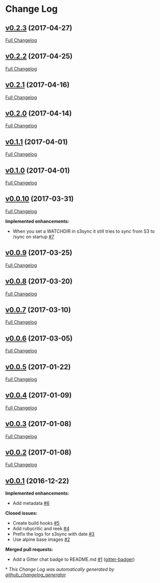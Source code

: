 # Change Log

## [v0.2.3](https://github.com/vladgh/docker_base_images/tree/v0.2.3) (2017-04-27)
[Full Changelog](https://github.com/vladgh/docker_base_images/compare/v0.2.2...v0.2.3)

## [v0.2.2](https://github.com/vladgh/docker_base_images/tree/v0.2.2) (2017-04-25)
[Full Changelog](https://github.com/vladgh/docker_base_images/compare/v0.2.1...v0.2.2)

## [v0.2.1](https://github.com/vladgh/docker_base_images/tree/v0.2.1) (2017-04-16)
[Full Changelog](https://github.com/vladgh/docker_base_images/compare/v0.2.0...v0.2.1)

## [v0.2.0](https://github.com/vladgh/docker_base_images/tree/v0.2.0) (2017-04-14)
[Full Changelog](https://github.com/vladgh/docker_base_images/compare/v0.1.1...v0.2.0)

## [v0.1.1](https://github.com/vladgh/docker_base_images/tree/v0.1.1) (2017-04-01)
[Full Changelog](https://github.com/vladgh/docker_base_images/compare/v0.1.0...v0.1.1)

## [v0.1.0](https://github.com/vladgh/docker_base_images/tree/v0.1.0) (2017-04-01)
[Full Changelog](https://github.com/vladgh/docker_base_images/compare/v0.0.10...v0.1.0)

## [v0.0.10](https://github.com/vladgh/docker_base_images/tree/v0.0.10) (2017-03-31)
[Full Changelog](https://github.com/vladgh/docker_base_images/compare/v0.0.9...v0.0.10)

**Implemented enhancements:**

- When you set a WATCHDIR in s3sync it still tries to sync from S3 to /sync on startup [\#7](https://github.com/vladgh/docker_base_images/issues/7)

## [v0.0.9](https://github.com/vladgh/docker_base_images/tree/v0.0.9) (2017-03-25)
[Full Changelog](https://github.com/vladgh/docker_base_images/compare/v0.0.8...v0.0.9)

## [v0.0.8](https://github.com/vladgh/docker_base_images/tree/v0.0.8) (2017-03-20)
[Full Changelog](https://github.com/vladgh/docker_base_images/compare/v0.0.7...v0.0.8)

## [v0.0.7](https://github.com/vladgh/docker_base_images/tree/v0.0.7) (2017-03-10)
[Full Changelog](https://github.com/vladgh/docker_base_images/compare/v0.0.6...v0.0.7)

## [v0.0.6](https://github.com/vladgh/docker_base_images/tree/v0.0.6) (2017-03-05)
[Full Changelog](https://github.com/vladgh/docker_base_images/compare/v0.0.5...v0.0.6)

## [v0.0.5](https://github.com/vladgh/docker_base_images/tree/v0.0.5) (2017-01-22)
[Full Changelog](https://github.com/vladgh/docker_base_images/compare/v0.0.4...v0.0.5)

## [v0.0.4](https://github.com/vladgh/docker_base_images/tree/v0.0.4) (2017-01-09)
[Full Changelog](https://github.com/vladgh/docker_base_images/compare/v0.0.3...v0.0.4)

## [v0.0.3](https://github.com/vladgh/docker_base_images/tree/v0.0.3) (2017-01-08)
[Full Changelog](https://github.com/vladgh/docker_base_images/compare/v0.0.2...v0.0.3)

## [v0.0.2](https://github.com/vladgh/docker_base_images/tree/v0.0.2) (2017-01-08)
[Full Changelog](https://github.com/vladgh/docker_base_images/compare/v0.0.1...v0.0.2)

## [v0.0.1](https://github.com/vladgh/docker_base_images/tree/v0.0.1) (2016-12-22)
**Implemented enhancements:**

- Add metadata [\#6](https://github.com/vladgh/docker_base_images/issues/6)

**Closed issues:**

- Create build hooks [\#5](https://github.com/vladgh/docker_base_images/issues/5)
- Add rubycritic and reek [\#4](https://github.com/vladgh/docker_base_images/issues/4)
- Prefix the logs for s3sync with date [\#3](https://github.com/vladgh/docker_base_images/issues/3)
- Use alpine base images [\#2](https://github.com/vladgh/docker_base_images/issues/2)

**Merged pull requests:**

- Add a Gitter chat badge to README.md [\#1](https://github.com/vladgh/docker_base_images/pull/1) ([gitter-badger](https://github.com/gitter-badger))



\* *This Change Log was automatically generated by [github_changelog_generator](https://github.com/skywinder/Github-Changelog-Generator)*